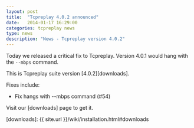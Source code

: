 ```yaml
---
layout: post
title:  "Tcpreplay 4.0.2 announced"
date:   2014-01-17 16:29:00
categories: tcpreplay news
type: news
description: "News - Tcpreplay version 4.0.2"
---
```


Today we released a critical fix to Tcpreplay. Version 4.0.1 would
hang with the `--mbps` command.

This is Tcpreplay suite version [4.0.2][downloads].

Fixes include:

- Fix hangs with --mbps command (#54)

Visit our [downloads] page to get it.

[downloads]:      {{ site.url }}/wiki/installation.html#downloads
